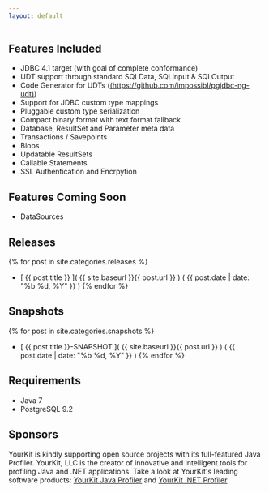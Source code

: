 ```yaml
---
layout: default
---
```

## Features Included

* JDBC 4.1 target (with goal of complete conformance)
* UDT support through standard SQLData, SQLInput & SQLOutput
* Code Generator for UDTs ([(https://github.com/impossibl/pgjdbc-ng-udt)](https://github.com/impossibl/pgjdbc-ng-udt))
* Support for JDBC custom type mappings
* Pluggable custom type serialization
* Compact binary format with text format fallback
* Database, ResultSet and Parameter meta data
* Transactions / Savepoints
* Blobs
* Updatable ResultSets
* Callable Statements
* SSL Authentication and Encrpytion

## Features Coming Soon

* DataSources

## Releases

{% for post in site.categories.releases %}
* [ {{ post.title }} ]( {{ site.baseurl }}{{ post.url }} )  ( {{ post.date | date: "%b %d, %Y" }} )
{% endfor %}

## Snapshots

{% for post in site.categories.snapshots %}
* [ {{ post.title }}-SNAPSHOT ]( {{ site.baseurl }}{{ post.url }} ) ( {{ post.date | date: "%b %d, %Y" }} )
{% endfor %}

## Requirements

* Java 7
* PostgreSQL 9.2

## Sponsors

YourKit is kindly supporting open source projects with its full-featured Java Profiler.
YourKit, LLC is the creator of innovative and intelligent tools for profiling
Java and .NET applications. Take a look at YourKit's leading software products:
[YourKit Java Profiler](http://www.yourkit.com/java/profiler/index.jsp) and [YourKit .NET Profiler](http://www.yourkit.com/.net/profiler/index.jsp)
